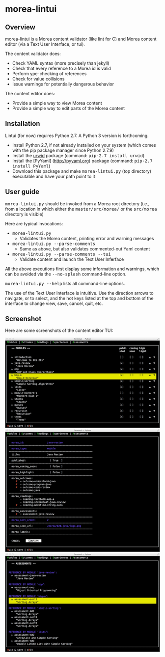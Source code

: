 # morea-lintui

## Overview

morea-lintui is a Morea content validator (like lint for C) and Morea content editor (via a Text User Interface, or tui).

The content validator does:

  - Check YAML syntax (more precisely than jekyll)
  - Check that every reference to a Morea id is valid
  - Perform ype-checking of references
  - Check for value collisions
  - Issue warnings for potentially dangerous behavior
  

The content editor does:

  - Provide a simple way to view Morea content
  - Provide a simple way to edit parts of the Morea content


## Installation

Lintui (for now) requires Python 2.7.  A Python 3 version is forthcoming.

  - Install Python 2.7, if not already installed on your system (which comes with the pip package manager since Python 2.7.9)
  - Install the [urwid](http://urwid.org) package (command: <tt>pip-2.7 install urwid</tt>)
  - Install the [PyYaml] (http://pyyaml.org) package (command: <tt>pip-2.7 install PyYaml</tt>)
  - Download this package and make <tt>morea-lintui.py</tt> (top directory) executable and have your path point to it
  
## User guide

<tt>morea-lintui.py</tt> should be invoked from a Morea root directory (i.e., from a location in which either 
    the <tt>master/src/morea/</tt> or the <tt>src/morea</tt> directory is visible)
    
Here are typical invocations:

  - <tt>morea-lintui.py</tt>
    - Validates the Morea content, printing error and warning messages
  - <tt>morea-lintui.py --parse-comments</tt>
    - Same as above, but also validates commented-out Yaml content
  - <tt>morea-lintui.py --parse-comments --tui</tt>
    - Validate content and launch the Text User Inferface

All the above executions first display some information and warnings, which can be avoided via the <tt>--no-splash</tt> command-line option.

<tt>morea-lintui.py --help</tt> lists all command-line options. 
  
The use of the Text User Interface is intuitive. Use the direction arrows to navigate, <space> or <enter> to select, and the hot keys listed at the top and bottom of the interface to change view, save, cancel, quit, etc.

## Screenshot

Here are some screenshots of the content editor TUI:

<img src="https://github.com/morea-framework/morea-lintui/blob/master/docs/screenshot1.jpg">

<img src="https://github.com/morea-framework/morea-lintui/blob/master/docs/screenshot2.jpg">

<img src="https://github.com/morea-framework/morea-lintui/blob/master/docs/screenshot3.jpg">